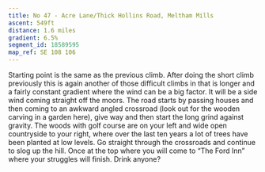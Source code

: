 ```yaml
---
title: No 47 - Acre Lane/Thick Hollins Road, Meltham Mills
ascent: 549ft
distance: 1.6 miles
gradient: 6.5%
segment_id: 18589595
map_ref: SE 108 106
---
```

Starting point is the same as the previous climb. After doing the short climb previously this is
again another of those difficult climbs in that is longer and a fairly constant gradient where
the wind can be a big factor. It will be a side wind coming straight off the moors. The road
starts by passing houses and then coming to an awkward angled crossroad (look out for the
wooden carving in a garden here), give way and then start the long grind against gravity.
The woods with golf course are on your left and wide open countryside to your right, where
over the last ten years a lot of trees have been planted at low levels. Go straight through the
crossroads and continue to slog up the hill. Once at the top where you will come to “The
Ford Inn” where your struggles will finish. Drink anyone?

